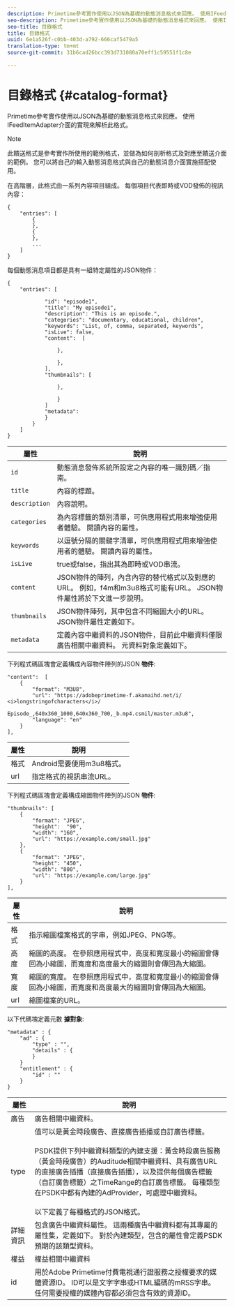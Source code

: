 ```yaml
---
description: Primetime參考實作使用以JSON為基礎的動態消息格式來回應。 使用IFeedItemAdapter介面的實現來解析此格式。
seo-description: Primetime參考實作使用以JSON為基礎的動態消息格式來回應。 使用IFeedItemAdapter介面的實現來解析此格式。
seo-title: 目錄格式
title: 目錄格式
uuid: 6e1a526f-c0bb-403d-a792-666caf5479a5
translation-type: tm+mt
source-git-commit: 31b6cad26bcc393d731080a70eff1c59551f1c8e

---
```



# 目錄格式 {#catalog-format}

Primetime參考實作使用以JSON為基礎的動態消息格式來回應。 使用IFeedItemAdapter介面的實現來解析此格式。

>[!NOTE]
>
>此饋送格式是參考實作所使用的範例格式，並做為如何剖析格式及對應至饋送介面的範例。 您可以將自己的輸入動態消息格式與自己的動態消息介面實施搭配使用。

在高階層，此格式由一系列內容項目組成。 每個項目代表即時或VOD發佈的視訊內容：

```
{
    "entries": [
        {
        },
        {
        },
        ...
    ]
}
```

每個動態消息項目都是具有一組特定屬性的JSON物件：

```
{
    "entries": [
        
            "id": "episode1",
            "title": "My episode1",
            "description": "This is an episode.",
            "categories": "documentary, educational, children",
            "keywords": "List, of, comma, separated, keywords",
            "isLive": false,
            "content":  [
                
                },
                
                },
            ],
            "thumbnails": [
                
                },
                
                }
            ]
            "metadata": 
            } 
        }
    ]
}
```

| 屬性 | 說明 |
|---|---|
| `id` | 動態消息發佈系統所設定之內容的唯一識別碼／指南。 |
| `title` | 內容的標題。 |
| `description` | 內容說明。 |
| `categories` | 為內容標籤的類別清單，可供應用程式用來增強使用者體驗。 閱讀內容的屬性。 |
| `keywords` | 以逗號分隔的關鍵字清單，可供應用程式用來增強使用者的體驗。 閱讀內容的屬性。 |
| `isLive` | true或false，指出其為即時或VOD串流。 |
| `content` | JSON物件的陣列，內含內容的替代格式以及對應的URL。 例如，f4m和m3u8格式可能有URL。 JSON物件屬性將於下文進一步說明。 |
| `thumbnails` | JSON物件陣列，其中包含不同縮圖大小的URL。 JSON物件屬性定義如下。 |
| `metadata` | 定義內容中繼資料的JSON物件，目前此中繼資料僅限廣告相關中繼資料。 元資料對象定義如下。 |

下列程式碼區塊會定義構成內容物件陣列的JSON **物件**:

```
"content":  [
    {
        "format": "M3U8",
        "url": "https://adobeprimetime-f.akamaihd.net/i/
<i>longstringofcharacters</i>/
                 Episode_,640x360_1000,640x360_700,_b.mp4.csmil/master.m3u8",
        "language": "en"
    }  
],
```

| 屬性 | 說明 |
|--- |--- |
| 格式 | Android需要使用m3u8格式。 |
| url | 指定格式的視訊串流URL。 |

下列程式碼區塊會定義構成縮圖物件陣列的JSON **物件**:

```
"thumbnails": [
    {
        "format": "JPEG",
        "height":  "90",
        "width": "160",
        "url": "https://example.com/small.jpg"
    },
    {
        "format": "JPEG",
        "height": "450",
        "width": "800",
        "url": "https://example.com/large.jpg"
    }
],
```

| 屬性 | 說明 |
|---|---|
| 格式 | 指示縮圖檔案格式的字串，例如JPEG、PNG等。 |
| 高度 | 縮圖的高度。 在參照應用程式中，高度和寬度最小的縮圖會傳回為小縮圖，而寬度和高度最大的縮圖則會傳回為大縮圖。 |
| 寬度 | 縮圖的寬度。 在參照應用程式中，高度和寬度最小的縮圖會傳回為小縮圖，而寬度和高度最大的縮圖則會傳回為大縮圖。 |
| url | 縮圖檔案的URL。 |

以下代碼塊定義元數 **據對象**:

```
"metadata" : {
    "ad" : {
        "type" : "",
        "details" : {
        }
    }
    "entitlement" : {
        "id" : ""
    }
}
```

| 屬性 | 說明 |
|--- |--- |
| 廣告 | 廣告相關中繼資料。 |
| type | 值可以是黃金時段廣告、直接廣告插播或自訂廣告標籤。 <br/><br/>PSDK提供下列中繼資料類型的內建支援：黃金時段廣告服務（黃金時段廣告）的Auditude相關中繼資料、具有廣告URL的直接廣告插播（直接廣告插播），以及提供每個廣告標籤（自訂廣告標籤）之TimeRange的自訂廣告標籤。 每種類型在PSDK中都有內建的AdProvider，可處理中繼資料。  <br/><br/>以下定義了每種格式的JSON格式。 |
| 詳細資訊 | 包含廣告中繼資料屬性。 這兩種廣告中繼資料都有其專屬的屬性集，定義如下。 對於內建類型，包含的屬性會定義PSDK預期的該類型資料。 |
| 權益 | 權益相關中繼資料 |
| id | 用於Adobe Primetime付費電視通行證服務之授權要求的媒體資源ID。 ID可以是文字字串或HTML編碼的mRSS字串。 任何需要授權的媒體內容都必須包含有效的資源ID。 |


